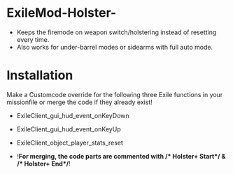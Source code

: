 # ExileMod-Holster-
- Keeps the firemode on weapon switch/holstering instead of resetting every time. 
- Also works for under-barrel modes or sidearms with full auto mode.

# Installation

Make a Customcode override for the following three Exile functions in your missionfile or merge the code if they already exist!
* ExileClient_gui_hud_event_onKeyDown
* ExileClient_gui_hud_event_onKeyUp
* ExileClient_object_player_stats_reset

* !__For merging, the code parts are commented with /* Holster+ Start*/ & /* Holster+ End*/__!
